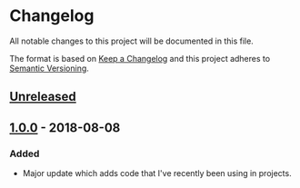 # Changelog

All notable changes to this project will be documented in this file.

The format is based on [Keep a Changelog](http://keepachangelog.com/en/1.0.0/) and this project adheres to [Semantic Versioning](http://semver.org/spec/v2.0.0.html).

## [Unreleased]


## [1.0.0] - 2018-08-08

### Added

- Major update which adds code that I've recently been using in projects.


[Unreleased]: https://github.com/olivierlacan/keep-a-changelog/compare/1.0.0...HEAD
[1.0.0]: https://github.com/olivierlacan/keep-a-changelog/compare/26da094...1.0.0
